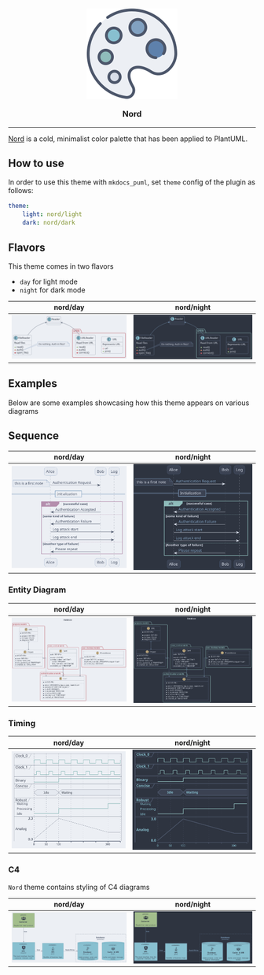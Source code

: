 
<h3 align="center">

![](img/logo.svg)

Nord
</h3>

-----------------

[Nord](https://www.nordtheme.com) is a cold, minimalist color palette that
has been applied to PlantUML.

## How to use

In order to use this theme with `mkdocs_puml`, set `theme` config of the plugin as follows:

```yml
theme:
    light: nord/light
    dark: nord/dark
```

## Flavors

This theme comes in two flavors

- `day` for light mode
- `night` for dark mode

|**nord/day**|**nord/night**|
|:-------:|:--------:|
|![](examples/classes/classes-day.svg)|![](examples/classes/classes-night.svg)|

## Examples

Below are some examples showcasing how this theme appears on various diagrams

## Sequence

|**nord/day**|**nord/night**|
|:-------:|:--------:|
|![](examples/sequence/sequence-day.svg)|![](examples/sequence/sequence-night.svg)|

### Entity Diagram

|**nord/day**|**nord/night**|
|:-------:|:--------:|
|![](examples/entity/entity-day.svg)|![](examples/entity/entity-night.svg)|

### Timing

|**nord/day**|**nord/night**|
|:-------:|:--------:|
|![](examples/timing/timing-day.svg)|![](examples/timing/timing-night.svg)|

### C4

`Nord` theme contains styling of C4 diagrams

|**nord/day**|**nord/night**|
|:-------:|:--------:|
|![](examples/c4/c4-day.svg)|![](examples/c4/c4-night.svg)|
